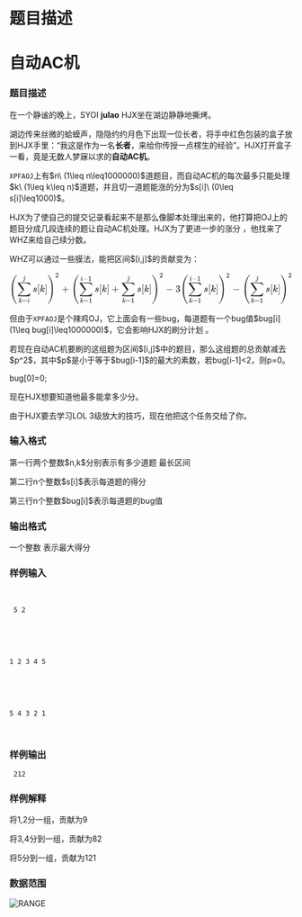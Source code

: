 # 题目描述


<meta name="viewport" content="width=device-width initial-scale=1"/>
<title>
自动ac机.md
</title>
<h1>
自动AC机
</h1>
<h3>
题目描述
</h3>
<p>
在一个静谧的晚上，SYOI <strong>julao</strong> HJX坐在湖边静静地撕烤。
</p>
<p>
湖边传来丝微的蛤蟆声，隐隐约约月色下出现一位长者，将手中红色包装的盒子放到HJX手里：“我这是作为一名<strong>长者</strong>，来给你传授一点楞生的经验”。HJX打开盒子一看，竟是无数人梦寐以求的<strong>自动AC机</strong>。
</p>
<p>
<code>XPFAOJ</code>上有$n\ (1\leq n\leq1000000)$道题目，而自动AC机的每次最多只能处理$k\ (1\leq k\leq n)$道题，并且切一道题能涨的分为$s[i]\ (0\leq s[i]\leq1000)$。
</p>
<p>
HJX为了使自己的提交记录看起来不是那么像脚本处理出来的，他打算把OJ上的题目分成几段连续的题让自动AC机处理。HJX为了更进一步的涨分 ，他找来了WHZ来给自己续分数。
</p>
<p>
WHZ可以通过一些膜法，能把区间$[i,j]$的贡献变为：
</p>
<div class="mathjax-block md-end-block" id="mathjax-n12" contenteditable="false" mdtype="math_block" cid="n12">
<span class="MathJax_Preview"></span><span class="MathJax_SVG_Display" style="text-align:center;"><span tabindex="-1" class="MathJax_SVG" id="MathJax-Element-1-Frame" style="font-size:100%;display:inline-block;"><svg xmlns="http://www.w3.org/2000/svg" role="img" style="vertical-align:-3.04ex;" viewBox="0 -2062.6 29343.7 3371.4" focusable="false" width="68.153ex" height="7.83ex"><defs><path id="E1-MJMAIN-28" stroke-width="1" d="M 94 250 Q 94 319 104 381 T 127 488 T 164 576 T 202 643 T 244 695 T 277 729 T 302 750 H 315 H 319 Q 333 750 333 741 Q 333 738 316 720 T 275 667 T 226 581 T 184 443 T 167 250 T 184 58 T 225 -81 T 274 -167 T 316 -220 T 333 -241 Q 333 -250 318 -250 H 315 H 302 L 274 -226 Q 180 -141 137 -14 T 94 250 Z"></path><path id="E1-MJSZ2-2211" stroke-width="1" d="M 60 948 Q 63 950 665 950 H 1267 L 1325 815 Q 1384 677 1388 669 H 1348 L 1341 683 Q 1320 724 1285 761 Q 1235 809 1174 838 T 1033 881 T 882 898 T 699 902 H 574 H 543 H 251 L 259 891 Q 722 258 724 252 Q 725 250 724 246 Q 721 243 460 -56 L 196 -356 Q 196 -357 407 -357 Q 459 -357 548 -357 T 676 -358 Q 812 -358 896 -353 T 1063 -332 T 1204 -283 T 1307 -196 Q 1328 -170 1348 -124 H 1388 Q 1388 -125 1381 -145 T 1356 -210 T 1325 -294 L 1267 -449 L 666 -450 Q 64 -450 61 -448 Q 55 -446 55 -439 Q 55 -437 57 -433 L 590 177 Q 590 178 557 222 T 452 366 T 322 544 L 56 909 L 55 924 Q 55 945 60 948 Z"></path><path id="E1-MJMATHI-6B" stroke-width="1" d="M 121 647 Q 121 657 125 670 T 137 683 Q 138 683 209 688 T 282 694 Q 294 694 294 686 Q 294 679 244 477 Q 194 279 194 272 Q 213 282 223 291 Q 247 309 292 354 T 362 415 Q 402 442 438 442 Q 468 442 485 423 T 503 369 Q 503 344 496 327 T 477 302 T 456 291 T 438 288 Q 418 288 406 299 T 394 328 Q 394 353 410 369 T 442 390 L 458 393 Q 446 405 434 405 H 430 Q 398 402 367 380 T 294 316 T 228 255 Q 230 254 243 252 T 267 246 T 293 238 T 320 224 T 342 206 T 359 180 T 365 147 Q 365 130 360 106 T 354 66 Q 354 26 381 26 Q 429 26 459 145 Q 461 153 479 153 H 483 Q 499 153 499 144 Q 499 139 496 130 Q 455 -11 378 -11 Q 333 -11 305 15 T 277 90 Q 277 108 280 121 T 283 145 Q 283 167 269 183 T 234 206 T 200 217 T 182 220 H 180 Q 168 178 159 139 T 145 81 T 136 44 T 129 20 T 122 7 T 111 -2 Q 98 -11 83 -11 Q 66 -11 57 -1 T 48 16 Q 48 26 85 176 T 158 471 L 195 616 Q 196 629 188 632 T 149 637 H 144 Q 134 637 131 637 T 124 640 T 121 647 Z"></path><path id="E1-MJMAIN-3D" stroke-width="1" d="M 56 347 Q 56 360 70 367 H 707 Q 722 359 722 347 Q 722 336 708 328 L 390 327 H 72 Q 56 332 56 347 Z M 56 153 Q 56 168 72 173 H 708 Q 722 163 722 153 Q 722 140 707 133 H 70 Q 56 140 56 153 Z"></path><path id="E1-MJMATHI-69" stroke-width="1" d="M 184 600 Q 184 624 203 642 T 247 661 Q 265 661 277 649 T 290 619 Q 290 596 270 577 T 226 557 Q 211 557 198 567 T 184 600 Z M 21 287 Q 21 295 30 318 T 54 369 T 98 420 T 158 442 Q 197 442 223 419 T 250 357 Q 250 340 236 301 T 196 196 T 154 83 Q 149 61 149 51 Q 149 26 166 26 Q 175 26 185 29 T 208 43 T 235 78 T 260 137 Q 263 149 265 151 T 282 153 Q 302 153 302 143 Q 302 135 293 112 T 268 61 T 223 11 T 161 -11 Q 129 -11 102 10 T 74 74 Q 74 91 79 106 T 122 220 Q 160 321 166 341 T 173 380 Q 173 404 156 404 H 154 Q 124 404 99 371 T 61 287 Q 60 286 59 284 T 58 281 T 56 279 T 53 278 T 49 278 T 41 278 H 27 Q 21 284 21 287 Z"></path><path id="E1-MJMATHI-6A" stroke-width="1" d="M 297 596 Q 297 627 318 644 T 361 661 Q 378 661 389 651 T 403 623 Q 403 595 384 576 T 340 557 Q 322 557 310 567 T 297 596 Z M 288 376 Q 288 405 262 405 Q 240 405 220 393 T 185 362 T 161 325 T 144 293 L 137 279 Q 135 278 121 278 H 107 Q 101 284 101 286 T 105 299 Q 126 348 164 391 T 252 441 Q 253 441 260 441 T 272 442 Q 296 441 316 432 Q 341 418 354 401 T 367 348 V 332 L 318 133 Q 267 -67 264 -75 Q 246 -125 194 -164 T 75 -204 Q 25 -204 7 -183 T -12 -137 Q -12 -110 7 -91 T 53 -71 Q 70 -71 82 -81 T 95 -112 Q 95 -148 63 -167 Q 69 -168 77 -168 Q 111 -168 139 -140 T 182 -74 L 193 -32 Q 204 11 219 72 T 251 197 T 278 308 T 289 365 Q 289 372 288 376 Z"></path><path id="E1-MJMATHI-73" stroke-width="1" d="M 131 289 Q 131 321 147 354 T 203 415 T 300 442 Q 362 442 390 415 T 419 355 Q 419 323 402 308 T 364 292 Q 351 292 340 300 T 328 326 Q 328 342 337 354 T 354 372 T 367 378 Q 368 378 368 379 Q 368 382 361 388 T 336 399 T 297 405 Q 249 405 227 379 T 204 326 Q 204 301 223 291 T 278 274 T 330 259 Q 396 230 396 163 Q 396 135 385 107 T 352 51 T 289 7 T 195 -10 Q 118 -10 86 19 T 53 87 Q 53 126 74 143 T 118 160 Q 133 160 146 151 T 160 120 Q 160 94 142 76 T 111 58 Q 109 57 108 57 T 107 55 Q 108 52 115 47 T 146 34 T 201 27 Q 237 27 263 38 T 301 66 T 318 97 T 323 122 Q 323 150 302 164 T 254 181 T 195 196 T 148 231 Q 131 256 131 289 Z"></path><path id="E1-MJMAIN-5B" stroke-width="1" d="M 118 -250 V 750 H 255 V 710 H 158 V -210 H 255 V -250 H 118 Z"></path><path id="E1-MJMAIN-5D" stroke-width="1" d="M 22 710 V 750 H 159 V -250 H 22 V -210 H 119 V 710 H 22 Z"></path><path id="E1-MJMAIN-29" stroke-width="1" d="M 60 749 L 64 750 Q 69 750 74 750 H 86 L 114 726 Q 208 641 251 514 T 294 250 Q 294 182 284 119 T 261 12 T 224 -76 T 186 -143 T 145 -194 T 113 -227 T 90 -246 Q 87 -249 86 -250 H 74 Q 66 -250 63 -250 T 58 -247 T 55 -238 Q 56 -237 66 -225 Q 221 -64 221 250 T 66 725 Q 56 737 55 738 Q 55 746 60 749 Z"></path><path id="E1-MJSZ4-28" stroke-width="1" d="M 758 -1237 T 758 -1240 T 752 -1249 H 736 Q 718 -1249 717 -1248 Q 711 -1245 672 -1199 Q 237 -706 237 251 T 672 1700 Q 697 1730 716 1749 Q 718 1750 735 1750 H 752 Q 758 1744 758 1741 Q 758 1737 740 1713 T 689 1644 T 619 1537 T 540 1380 T 463 1176 Q 348 802 348 251 Q 348 -242 441 -599 T 744 -1218 Q 758 -1237 758 -1240 Z"></path><path id="E1-MJSZ4-29" stroke-width="1" d="M 33 1741 Q 33 1750 51 1750 H 60 H 65 Q 73 1750 81 1743 T 119 1700 Q 554 1207 554 251 Q 554 -707 119 -1199 Q 76 -1250 66 -1250 Q 65 -1250 62 -1250 T 56 -1249 Q 55 -1249 53 -1249 T 49 -1250 Q 33 -1250 33 -1239 Q 33 -1236 50 -1214 T 98 -1150 T 163 -1052 T 238 -910 T 311 -727 Q 443 -335 443 251 Q 443 402 436 532 T 405 831 T 339 1142 T 224 1438 T 50 1716 Q 33 1737 33 1741 Z"></path><path id="E1-MJMAIN-32" stroke-width="1" d="M 109 429 Q 82 429 66 447 T 50 491 Q 50 562 103 614 T 235 666 Q 326 666 387 610 T 449 465 Q 449 422 429 383 T 381 315 T 301 241 Q 265 210 201 149 L 142 93 L 218 92 Q 375 92 385 97 Q 392 99 409 186 V 189 H 449 V 186 Q 448 183 436 95 T 421 3 V 0 H 50 V 19 V 31 Q 50 38 56 46 T 86 81 Q 115 113 136 137 Q 145 147 170 174 T 204 211 T 233 244 T 261 278 T 284 308 T 305 340 T 320 369 T 333 401 T 340 431 T 343 464 Q 343 527 309 573 T 212 619 Q 179 619 154 602 T 119 569 T 109 550 Q 109 549 114 549 Q 132 549 151 535 T 170 489 Q 170 464 154 447 T 109 429 Z"></path><path id="E1-MJMAIN-2B" stroke-width="1" d="M 56 237 T 56 250 T 70 270 H 369 V 420 L 370 570 Q 380 583 389 583 Q 402 583 409 568 V 270 H 707 Q 722 262 722 250 T 707 230 H 409 V -68 Q 401 -82 391 -82 H 389 H 387 Q 375 -82 369 -68 V 230 H 70 Q 56 237 56 250 Z"></path><path id="E1-MJMAIN-31" stroke-width="1" d="M 213 578 L 200 573 Q 186 568 160 563 T 102 556 H 83 V 602 H 102 Q 149 604 189 617 T 245 641 T 273 663 Q 275 666 285 666 Q 294 666 302 660 V 361 L 303 61 Q 310 54 315 52 T 339 48 T 401 46 H 427 V 0 H 416 Q 395 3 257 3 Q 121 3 100 0 H 88 V 46 H 114 Q 136 46 152 46 T 177 47 T 193 50 T 201 52 T 207 57 T 213 61 V 578 Z"></path><path id="E1-MJMAIN-2212" stroke-width="1" d="M 84 237 T 84 250 T 98 270 H 679 Q 694 262 694 250 T 679 230 H 98 Q 84 237 84 250 Z"></path><path id="E1-MJMAIN-33" stroke-width="1" d="M 127 463 Q 100 463 85 480 T 69 524 Q 69 579 117 622 T 233 665 Q 268 665 277 664 Q 351 652 390 611 T 430 522 Q 430 470 396 421 T 302 350 L 299 348 Q 299 347 308 345 T 337 336 T 375 315 Q 457 262 457 175 Q 457 96 395 37 T 238 -22 Q 158 -22 100 21 T 42 130 Q 42 158 60 175 T 105 193 Q 133 193 151 175 T 169 130 Q 169 119 166 110 T 159 94 T 148 82 T 136 74 T 126 70 T 118 67 L 114 66 Q 165 21 238 21 Q 293 21 321 74 Q 338 107 338 175 V 195 Q 338 290 274 322 Q 259 328 213 329 L 171 330 L 168 332 Q 166 335 166 348 Q 166 366 174 366 Q 202 366 232 371 Q 266 376 294 413 T 322 525 V 533 Q 322 590 287 612 Q 265 626 240 626 Q 208 626 181 615 T 143 592 T 132 580 H 135 Q 138 579 143 578 T 153 573 T 165 566 T 175 555 T 183 540 T 186 520 Q 186 498 172 481 T 127 463 Z"></path></defs><g fill="currentColor" stroke="currentColor" stroke-width="0" transform="matrix(1 0 0 -1 0 0)"><use xmlns:xlink="http://www.w3.org/1999/xlink" xlink:href="#E1-MJSZ4-28"></use><g transform="translate(792)"><use x="0" y="0" xmlns:xlink="http://www.w3.org/1999/xlink" xlink:href="#E1-MJSZ2-2211"></use><g transform="translate(140 -1110)"><use transform="scale(0.707)" x="0" y="0" xmlns:xlink="http://www.w3.org/1999/xlink" xlink:href="#E1-MJMATHI-6B"></use><use transform="scale(0.707)" x="521" y="0" xmlns:xlink="http://www.w3.org/1999/xlink" xlink:href="#E1-MJMAIN-3D"></use><use transform="scale(0.707)" x="1300" y="0" xmlns:xlink="http://www.w3.org/1999/xlink" xlink:href="#E1-MJMATHI-69"></use></g><use transform="scale(0.707)" x="815" y="1707" xmlns:xlink="http://www.w3.org/1999/xlink" xlink:href="#E1-MJMATHI-6A"></use></g><use x="2403" y="0" xmlns:xlink="http://www.w3.org/1999/xlink" xlink:href="#E1-MJMATHI-73"></use><use x="2873" y="0" xmlns:xlink="http://www.w3.org/1999/xlink" xlink:href="#E1-MJMAIN-5B"></use><use x="3151" y="0" xmlns:xlink="http://www.w3.org/1999/xlink" xlink:href="#E1-MJMATHI-6B"></use><use x="3673" y="0" xmlns:xlink="http://www.w3.org/1999/xlink" xlink:href="#E1-MJMAIN-5D"></use><use x="3951" y="0" xmlns:xlink="http://www.w3.org/1999/xlink" xlink:href="#E1-MJSZ4-29"></use><use transform="scale(0.707)" x="6709" y="2124" xmlns:xlink="http://www.w3.org/1999/xlink" xlink:href="#E1-MJMAIN-32"></use><use x="5420" y="0" xmlns:xlink="http://www.w3.org/1999/xlink" xlink:href="#E1-MJMAIN-2B"></use><g transform="translate(6421)"><use xmlns:xlink="http://www.w3.org/1999/xlink" xlink:href="#E1-MJSZ4-28"></use><g transform="translate(792)"><use x="0" y="0" xmlns:xlink="http://www.w3.org/1999/xlink" xlink:href="#E1-MJSZ2-2211"></use><g transform="translate(85 -1110)"><use transform="scale(0.707)" x="0" y="0" xmlns:xlink="http://www.w3.org/1999/xlink" xlink:href="#E1-MJMATHI-6B"></use><use transform="scale(0.707)" x="521" y="0" xmlns:xlink="http://www.w3.org/1999/xlink" xlink:href="#E1-MJMAIN-3D"></use><use transform="scale(0.707)" x="1300" y="0" xmlns:xlink="http://www.w3.org/1999/xlink" xlink:href="#E1-MJMAIN-31"></use></g><g transform="translate(147 1151)"><use transform="scale(0.707)" x="0" y="0" xmlns:xlink="http://www.w3.org/1999/xlink" xlink:href="#E1-MJMATHI-69"></use><use transform="scale(0.707)" x="345" y="0" xmlns:xlink="http://www.w3.org/1999/xlink" xlink:href="#E1-MJMAIN-2212"></use><use transform="scale(0.707)" x="1124" y="0" xmlns:xlink="http://www.w3.org/1999/xlink" xlink:href="#E1-MJMAIN-31"></use></g></g><use x="2403" y="0" xmlns:xlink="http://www.w3.org/1999/xlink" xlink:href="#E1-MJMATHI-73"></use><use x="2873" y="0" xmlns:xlink="http://www.w3.org/1999/xlink" xlink:href="#E1-MJMAIN-5B"></use><use x="3151" y="0" xmlns:xlink="http://www.w3.org/1999/xlink" xlink:href="#E1-MJMATHI-6B"></use><use x="3673" y="0" xmlns:xlink="http://www.w3.org/1999/xlink" xlink:href="#E1-MJMAIN-5D"></use><use x="4173" y="0" xmlns:xlink="http://www.w3.org/1999/xlink" xlink:href="#E1-MJMAIN-2B"></use><g transform="translate(5174)"><use x="0" y="0" xmlns:xlink="http://www.w3.org/1999/xlink" xlink:href="#E1-MJSZ2-2211"></use><g transform="translate(85 -1110)"><use transform="scale(0.707)" x="0" y="0" xmlns:xlink="http://www.w3.org/1999/xlink" xlink:href="#E1-MJMATHI-6B"></use><use transform="scale(0.707)" x="521" y="0" xmlns:xlink="http://www.w3.org/1999/xlink" xlink:href="#E1-MJMAIN-3D"></use><use transform="scale(0.707)" x="1300" y="0" xmlns:xlink="http://www.w3.org/1999/xlink" xlink:href="#E1-MJMAIN-31"></use></g><use transform="scale(0.707)" x="815" y="1707" xmlns:xlink="http://www.w3.org/1999/xlink" xlink:href="#E1-MJMATHI-6A"></use></g><use x="6785" y="0" xmlns:xlink="http://www.w3.org/1999/xlink" xlink:href="#E1-MJMATHI-73"></use><use x="7255" y="0" xmlns:xlink="http://www.w3.org/1999/xlink" xlink:href="#E1-MJMAIN-5B"></use><use x="7533" y="0" xmlns:xlink="http://www.w3.org/1999/xlink" xlink:href="#E1-MJMATHI-6B"></use><use x="8055" y="0" xmlns:xlink="http://www.w3.org/1999/xlink" xlink:href="#E1-MJMAIN-5D"></use><use x="8333" y="0" xmlns:xlink="http://www.w3.org/1999/xlink" xlink:href="#E1-MJSZ4-29"></use><use transform="scale(0.707)" x="12906" y="2124" xmlns:xlink="http://www.w3.org/1999/xlink" xlink:href="#E1-MJMAIN-32"></use></g><use x="16223" y="0" xmlns:xlink="http://www.w3.org/1999/xlink" xlink:href="#E1-MJMAIN-2212"></use><use x="17224" y="0" xmlns:xlink="http://www.w3.org/1999/xlink" xlink:href="#E1-MJMAIN-33"></use><g transform="translate(17724)"><use xmlns:xlink="http://www.w3.org/1999/xlink" xlink:href="#E1-MJSZ4-28"></use><g transform="translate(792)"><use x="0" y="0" xmlns:xlink="http://www.w3.org/1999/xlink" xlink:href="#E1-MJSZ2-2211"></use><g transform="translate(85 -1110)"><use transform="scale(0.707)" x="0" y="0" xmlns:xlink="http://www.w3.org/1999/xlink" xlink:href="#E1-MJMATHI-6B"></use><use transform="scale(0.707)" x="521" y="0" xmlns:xlink="http://www.w3.org/1999/xlink" xlink:href="#E1-MJMAIN-3D"></use><use transform="scale(0.707)" x="1300" y="0" xmlns:xlink="http://www.w3.org/1999/xlink" xlink:href="#E1-MJMAIN-31"></use></g><g transform="translate(147 1151)"><use transform="scale(0.707)" x="0" y="0" xmlns:xlink="http://www.w3.org/1999/xlink" xlink:href="#E1-MJMATHI-69"></use><use transform="scale(0.707)" x="345" y="0" xmlns:xlink="http://www.w3.org/1999/xlink" xlink:href="#E1-MJMAIN-2212"></use><use transform="scale(0.707)" x="1124" y="0" xmlns:xlink="http://www.w3.org/1999/xlink" xlink:href="#E1-MJMAIN-31"></use></g></g><use x="2403" y="0" xmlns:xlink="http://www.w3.org/1999/xlink" xlink:href="#E1-MJMATHI-73"></use><use x="2873" y="0" xmlns:xlink="http://www.w3.org/1999/xlink" xlink:href="#E1-MJMAIN-5B"></use><use x="3151" y="0" xmlns:xlink="http://www.w3.org/1999/xlink" xlink:href="#E1-MJMATHI-6B"></use><use x="3673" y="0" xmlns:xlink="http://www.w3.org/1999/xlink" xlink:href="#E1-MJMAIN-5D"></use><use x="3951" y="0" xmlns:xlink="http://www.w3.org/1999/xlink" xlink:href="#E1-MJSZ4-29"></use><use transform="scale(0.707)" x="6709" y="2090" xmlns:xlink="http://www.w3.org/1999/xlink" xlink:href="#E1-MJMAIN-32"></use></g><use x="23144" y="0" xmlns:xlink="http://www.w3.org/1999/xlink" xlink:href="#E1-MJMAIN-2212"></use><g transform="translate(24145)"><use xmlns:xlink="http://www.w3.org/1999/xlink" xlink:href="#E1-MJSZ4-28"></use><g transform="translate(792)"><use x="0" y="0" xmlns:xlink="http://www.w3.org/1999/xlink" xlink:href="#E1-MJSZ2-2211"></use><g transform="translate(85 -1110)"><use transform="scale(0.707)" x="0" y="0" xmlns:xlink="http://www.w3.org/1999/xlink" xlink:href="#E1-MJMATHI-6B"></use><use transform="scale(0.707)" x="521" y="0" xmlns:xlink="http://www.w3.org/1999/xlink" xlink:href="#E1-MJMAIN-3D"></use><use transform="scale(0.707)" x="1300" y="0" xmlns:xlink="http://www.w3.org/1999/xlink" xlink:href="#E1-MJMAIN-31"></use></g><use transform="scale(0.707)" x="815" y="1707" xmlns:xlink="http://www.w3.org/1999/xlink" xlink:href="#E1-MJMATHI-6A"></use></g><use x="2403" y="0" xmlns:xlink="http://www.w3.org/1999/xlink" xlink:href="#E1-MJMATHI-73"></use><use x="2873" y="0" xmlns:xlink="http://www.w3.org/1999/xlink" xlink:href="#E1-MJMAIN-5B"></use><use x="3151" y="0" xmlns:xlink="http://www.w3.org/1999/xlink" xlink:href="#E1-MJMATHI-6B"></use><use x="3673" y="0" xmlns:xlink="http://www.w3.org/1999/xlink" xlink:href="#E1-MJMAIN-5D"></use><use x="3951" y="0" xmlns:xlink="http://www.w3.org/1999/xlink" xlink:href="#E1-MJSZ4-29"></use><use transform="scale(0.707)" x="6709" y="2124" xmlns:xlink="http://www.w3.org/1999/xlink" xlink:href="#E1-MJMAIN-32"></use></g></g></svg></span></span> 
<script type="math/tex; mode=display" id="MathJax-Element-1">
\left(\sum_{k=i}^js[k]\right)^2+\left(\sum_{k=1}^{i-1}s[k]+\sum_{k=1}^js[k]\right)^2-3\left(\sum_{k=1}^{i-1}s[k]\right)^2-\left(\sum_{k=1}^js[k]\right)^2
</script>
</div>
<p>
但由于<code>XPFAOJ</code>是个辣鸡OJ，它上面会有一些bug，每道题有一个bug值$bug[i] (1\leq bug[i]\leq1000000)$，它会影响HJX的刷分计划 。
</p>
<p>
若现在自动AC机要刷的这组题为区间$[i,j]$中的题目，那么这组题的总贡献减去$p^2$，其中$p$是小于等于$bug[i-1]$的最大的素数，若bug[i-1]&lt;2，则p=0。
</p>
<p>
bug[0]=0;
</p>
<p>
现在HJX想要知道他最多能拿多少分。
</p>
<p>
由于HJX要去学习LOL 3级放大的技巧，现在他把这个任务交给了你。
</p>
<h3>
输入格式
</h3>
<p>
第一行两个整数$n,k$分别表示有多少道题 最长区间
</p>
<p>
第二行n个整数$s[i]$表示每道题的得分
</p>
<p>
第三行n个整数$bug[i]$表示每道题的bug值
</p>
<h3>
输出格式
</h3>
<p>
一个整数 表示最大得分
</p>
<h3>
样例输入
</h3>
<pre><p>
<code> 5 2</code> 
</p>

<p>
<code>1 2 3 4 5</code> 
</p>

<p>
<code>5 4 3 2 1 </code> 
</p>
</pre>
<h3>
样例输出
</h3>
<pre><code> 212 </code></pre>
<h3>
样例解释
</h3>
<p>
将1,2分一组，贡献为9
</p>
<p>
将3,4分到一组，贡献为82
</p>
<p>
将5分到一组，贡献为121
</p>
<h3>
数据范围
</h3>
<p>
<img alt="RANGE" src="http://218.28.19.228:8080/cogs/upload/image/20171010/20171010145533_76455.png"/> 
</p>
